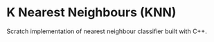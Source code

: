 # K Nearest Neighbours (KNN)

Scratch implementation of nearest neighbour classifier built with C++.